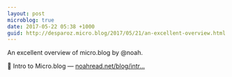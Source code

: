 ```yaml
---
layout: post
microblog: true
date: 2017-05-22 05:38 +1000
guid: http://desparoz.micro.blog/2017/05/21/an-excellent-overview.html
---
```

An excellent overview of micro.blog by @noah.

🔗 Intro to Micro.blog — [noahread.net/blog/intr...](https://noahread.net/blog/intro-to-micro-blog)
